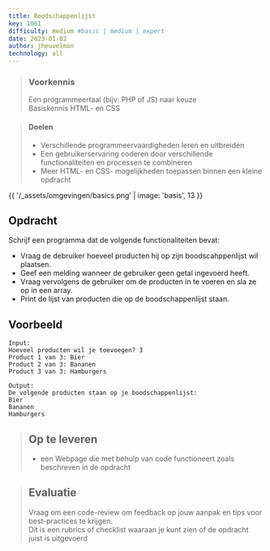 ```yaml
---
title: Boodschappenlijst
key: 1061
difficulty: medium #basic | medium | expert
date: 2023-01-02
author: jheuvelman
technology: all
---
```


> ### Voorkennis
> Een programmeertaal (bijv: PHP of JS) naar keuze<br>
> Basiskennis HTML- en CSS

> #### Doelen
> * Verschillende programmeervaardigheden leren en uitbreiden
> * Een gebruikerservaring coderen door verschillende functionaliteiten en processen te combineren
> * Meer HTML- en CSS- mogelijkheden toepassen binnen een kleine opdracht

{{ '/_assets/omgevingen/basics.png'  | image: 'basis', 13 }}

## Opdracht
Schrijf een programma dat de volgende functionaliteiten bevat:

- Vraag de debruiker hoeveel producten hij op zijn boodscahppenlijst wil
  plaatsen.
- Geef een melding wanneer de gebruiker geen getal ingevoerd heeft.
- Vraag vervolgens de gebruiker om de producten in te voeren en sla ze
  op in een array.
- Print de lijst van producten die op de boodschappenlijst staan.

## Voorbeeld
```shell
Input:
Hoeveel producten wil je toevoegen? 3 
Product 1 van 3: Bier 
Product 2 van 3: Bananen 
Product 3 van 3: Hamburgers 

Output:
De volgende producten staan op je boodschappenlijst: 
Bier 
Bananen 
Hamburgers
```

> ## Op te leveren
> * een Webpage die met behulp van code functioneert zoals beschreven in de opdracht

> ## Evaluatie
> Vraag om een code-review om feedback op jouw aanpak en tips voor best-practices te krijgen.<br>
> Dit is een rubrics of checklist waaraan je kunt zien of de opdracht juist is uitgevoerd
